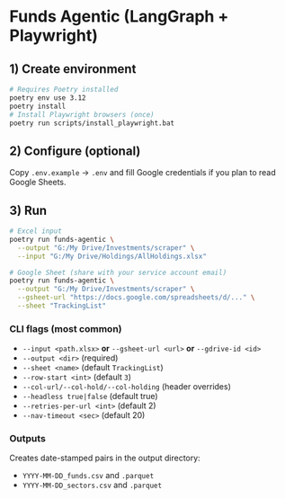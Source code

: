 # Funds Agentic (LangGraph + Playwright)

## 1) Create environment
```bash
# Requires Poetry installed
poetry env use 3.12
poetry install
# Install Playwright browsers (once)
poetry run scripts/install_playwright.bat
```

## 2) Configure (optional)
Copy `.env.example` → `.env` and fill Google credentials if you plan to read Google Sheets.

## 3) Run
```bash
# Excel input
poetry run funds-agentic \
  --output "G:/My Drive/Investments/scraper" \
  --input "G:/My Drive/Holdings/AllHoldings.xlsx"

# Google Sheet (share with your service account email)
poetry run funds-agentic \
  --output "G:/My Drive/Investments/scraper" \
  --gsheet-url "https://docs.google.com/spreadsheets/d/..." \
  --sheet "TrackingList"
```

### CLI flags (most common)
- `--input <path.xlsx>` **or** `--gsheet-url <url>` **or** `--gdrive-id <id>`
- `--output <dir>` (required)
- `--sheet <name>` (default `TrackingList`)
- `--row-start <int>` (default `3`)
- `--col-url/--col-hold/--col-holding` (header overrides)
- `--headless true|false` (default true)
- `--retries-per-url <int>` (default 2)
- `--nav-timeout <sec>` (default 20)

### Outputs
Creates date-stamped pairs in the output directory:
- `YYYY-MM-DD_funds.csv` and `.parquet`
- `YYYY-MM-DD_sectors.csv` and `.parquet`
